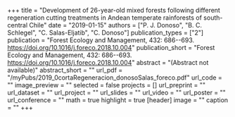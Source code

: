 +++
title = "Development of 26-year-old mixed forests following different regeneration cutting treatments in Andean temperate rainforests of south-central Chile"
date = "2019-01-15"
authors = ["P. J. Donoso", "B. C. Schlegel", "C. Salas-Eljatib", "C. Donoso"]
publication_types = ["2"]
publication = "Forest Ecology and Management, 432:  686--693. https://doi.org/10.1016/j.foreco.2018.10.004"
publication_short = "Forest Ecology and Management, 432:  686--693. https://doi.org/10.1016/j.foreco.2018.10.004"
abstract = "(Abstract not available)"
abstract_short = ""
url_pdf = "/myPubs/2019_0cortaRegeneracion_donosoSalas_foreco.pdf"
url_code = ""
image_preview = ""
selected = false
projects = []
url_preprint = ""
url_dataset = ""
url_project = ""
url_slides = ""
url_video = ""
url_poster = ""
url_conference = ""
math = true
highlight = true
[header]
image = ""
caption = ""
+++
